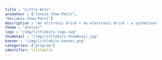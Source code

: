 ```yaml
---
title : "Little Bits"
animateur : ["Connie Chow-Petit",
"Benjamin Chow-Petit"]
description : "An elctronic brick + an electronic brick : a sythetiser prototype or robot to better understand the IOT - Internet of Things."
theme : "atelier"
logo : "/img/littlebits-logo.svg"
thumbnail : "/img/littlebits-thumbnail.jpg"
banner : "/img/littlebits-banner.png"
categories: ["program"]
identifier: littlebits
---
```

